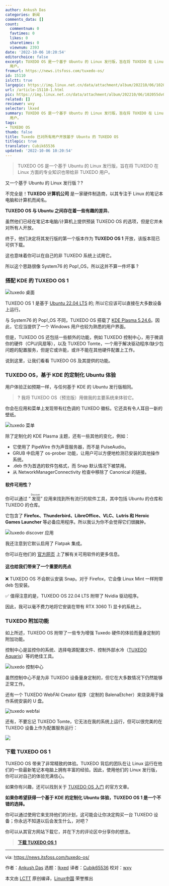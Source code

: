 ```yaml
---
author: Ankush Das
categories: 新闻
comments_data: []
count:
  commentnum: 0
  favtimes: 0
  likes: 0
  sharetimes: 0
  viewnum: 2393
date: '2022-10-06 10:20:54'
editorchoice: false
excerpt: TUXEDO OS 是一个基于 Ubuntu 的 Linux 发行版，旨在将 TUXEDO 在 Linux 方面的专业知识也带给非 TUXEDO
  用户。
fromurl: https://news.itsfoss.com/tuxedo-os/
id: 15110
islctt: true
largepic: https://img.linux.net.cn/data/attachment/album/202210/06/102055dv0swm80adcwccgz.jpg
url: /article-15110-1.html
pic: https://img.linux.net.cn/data/attachment/album/202210/06/102055dv0swm80adcwccgz.jpg.thumb.jpg
related: []
reviewer: wxy
selector: lkxed
summary: TUXEDO OS 是一个基于 Ubuntu 的 Linux 发行版，旨在将 TUXEDO 在 Linux 方面的专业知识也带给非 TUXEDO
  用户。
tags:
- TUXEDO OS
thumb: false
title: Tuxedo 已对所有用户开放基于 Ubuntu 的 TUXEDO OS
titlepic: true
translator: Cubik65536
updated: '2022-10-06 10:20:54'
---
```



> 
> TUXEDO OS 是一个基于 Ubuntu 的 Linux 发行版，旨在将 TUXEDO 在 Linux 方面的专业知识也带给非 TUXEDO 用户。
> 
> 
> 


又一个基于 Ubuntu 的 Linux 发行版？?


不完全是！**TUXEDO 计算机公司** 是一家硬件制造商，以其专注于 Linux 的笔记本电脑和计算机而闻名。


**TUXEDO OS 与 Ubuntu 之间存在着一些有趣的差异**。


虽然他们已经在笔记本电脑/计算机上提供预装 TUXEDO OS 的选项，但是它并未对所有人开放。


终于，他们决定将其发行版的第一个版本作为 **TUXEDO OS 1** 开放，该版本现已可供下载。


这也意味着你可以在自己的非 TUXEDO 系统上试用它。


所以这个思路很像 System76 的 Pop!\_OS，所以这并不算一件坏事 ?


### 搭配 KDE 的 TUXEDO OS 1


![tuxedo 桌面](/data/attachment/album/202210/06/102055dv0swm80adcwccgz.jpg)


TUXEDO OS 1 是基于 [Ubuntu 22.04 LTS](https://news.itsfoss.com/ubuntu-22-04-release/) 的; 所以它应该可以直接在大多数设备上运行。


与 System76 的 Pop!\_OS 不同，TUXEDO OS 搭载了 [KDE Plasma 5.24.6](https://news.itsfoss.com/kde-plasma-5-24-lts-release/)。因此，它应当提供了一个 Windows 用户也较为熟悉的用户界面。


但是，TUXEDO OS 还包括一些额外的功能，例如 TUXEDO 控制中心，用于微调你的硬件（CPU/风扇等），以及 TUXEDO Tomte，一个用于解决驱动程序/缺少包问题的配置服务，但是它或许能，或许不能在其他硬件配置上工作。


说到这里，让我们看看 TUXEDO OS 及其提供的功能。


### TUXEDO OS，基于 KDE 的定制化 Ubuntu 体验


用户体验正如预期一样，与任何基于 KDE 的 Ubuntu 发行版相同。



> 
> ? 我将 TUXEDO OS（预览版）用做我的主要系统来体验它。
> 
> 
> 


你会在应用和菜单上发现带有红色调的 TUXEDO 徽标。它还具有令人耳目一新的壁纸。


![tuxedo 菜单](/data/attachment/album/202210/06/102056saar1k1rkv1vumeu.png)


除了定制化的 KDE Plasma 主题，还有一些其他的变化，例如：


* 它使用了 PipeWire 作为声音服务器，而不是 PulseAudio。
* GRUB 中启用了 os-prober 功能，让用户可以方便地检测已安装的其他操作系统。
* .deb 作为首选的软件包格式，而 Snap 默认情况下被禁用。
* 从 NetworkManagerConnectivity 检查中移除了 Canonical 的链接。


#### 软件可用性？


你可以通过 “<ruby> 发现 <rt>  Discover </rt></ruby>” 应用来找到所有流行的软件工具，其中包括 Ubuntu 的仓库和 TUXEDO 的仓库。


它包含了 **Firefox、Thunderbird、LibreOffice、VLC、Lutris 和 Heroic Games Launcher** 等必备应用程序。所以我认为你不会觉得它们很臃肿。


![tuxedo discover 应用](/data/attachment/album/202210/06/102057qjjf11thfaqahbvj.png)


我还注意到它默认启用了 Flatpak 集成。


你可以在他们的 [官方网页](https://www.tuxedocomputers.com/en/Featured-KDEs-outstanding-applications-and-tools.tuxedo) 上了解有关可用软件的更多信息。


#### 这也给我们带来了一个重要的亮点


❌ TUXEDO OS 不会默认安装 Snap。对于 Firefox，它会像 Linux Mint 一样附带 deb 包安装。


✅ 值得注意的是，TUXEDO OS 22.04 LTS 附带了 Nvidia 驱动程序。


因此，我可以毫不费力地将它安装在带有 RTX 3060 Ti 显卡的系统上。


### TUXEDO 附加功能


如上所述，TUXEDO OS 附带了一些专为增强 Tuxedo 硬件的体验而量身定制的附加功能。


控制中心是监控你的系统、选择电源配置文件、控制外部水冷（[TUXEDO Aquaris](https://www.tuxedocomputers.com/en/TUXEDO-Aquaris.tuxedo)）等的绝佳工具。


![tuxedo 控制中心](/data/attachment/album/202210/06/102058p34kks44tz81upta.png)


虽然控制中心不是为非 TUXEDO 设备量身定制的，但它在大多数情况下仍然能够正常工作。


还有一个 TUXEDO WebFAI Creator 程序（定制的 BalenaEtcher）来烧录用于操作系统安装的 U 盘。


![tuxedo webfai](/data/attachment/album/202210/06/102059toukrf5fcejszqe4.jpg)


还有，不要忘记 TUXEDO Tomte，它无法在我的系统上运行，但可以很完美的在 TUXEDO 设备上作为配置服务运行：


![](/data/attachment/album/202210/06/102100n3z3jy7l83do0ex3.jpg)


### 下载 TUXEDO OS 1


TUXEDO OS 带来了非常精致的体验。TUXEDO 背后的团队在让 Linux 运行在他们的一些最新笔记本电脑上拥有丰富的经验。因此，使用他们的 Linux 发行版，你可以对自己的体验充满信心。


如果你有兴趣，还可以找到关于 [TUXEDO OS 入门](https://www.tuxedocomputers.com/en/First-Steps-with-TUXEDO-OS.tuxedo) 的官方文章。


**如果你希望获得一个基于 KDE 的定制化 Ubuntu 体验，TUXEDO OS 1 是一个不错的选择。**


你可以通过使用它来支持他们的计划，这可能会让你决定购买一台 TUXEDO 设备；你永远不知道以后会发生什么，对吧？


你可以从其官方网站下载它，并在下方的评论区中分享你的想法。



> 
> **[下载 TUXEDO OS 1](https://www.tuxedocomputers.com/os)**
> 
> 
> 




---


via: <https://news.itsfoss.com/tuxedo-os/>


作者：[Ankush Das](https://news.itsfoss.com/author/ankush/) 选题：[lkxed](https://github.com/lkxed) 译者：[Cubik65536](https://github.com/Cubik65536) 校对：[wxy](https://github.com/wxy)


本文由 [LCTT](https://github.com/LCTT/TranslateProject) 原创编译，[Linux中国](https://linux.cn/) 荣誉推出